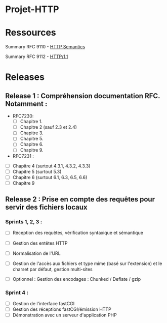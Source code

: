 # Projet-HTTP

# Ressources

Summary RFC 9110 - [HTTP Semantics](https://www.bortzmeyer.org/9110.html)

Summary RFC 9112 - [HTTP/1.1](https://www.bortzmeyer.org/9112.html)

# Releases

## Release 1 : Compréhension documentation RFC. Notamment :
  * RFC7230:
    * [ ] Chapitre 1.
    * [ ] Chapitre 2 (sauf 2.3 et 2.4)
    * [ ] Chapitre 3.
    * [ ] Chapitre 5.
    * [ ] Chapitre 6.
    * [ ] Chapitre 9.
  * RFC7231 :
   * [ ] Chapitre 4 (surtout 4.3.1, 4.3.2, 4.3.3)
   * [ ] Chapitre 5 (surtout 5.3)
   * [ ] Chapitre 6 (surtout 6.1, 6.3, 6.5, 6.6)
   * [ ] Chapitre 9

## Release 2 : Prise en compte des requêtes pour servir des fichiers locaux

### Sprints 1, 2, 3 :
 * [ ] Réception des requêtes, vérification syntaxique et sémantique
 * [ ] Gestion des entêtes HTTP
 * [ ] Normalisation de l'URL
 * [ ] Gestion de l'accès aux fichiers et type mime (basé sur l'extension) et le charset par défaut, gestion multi-sites
 * [ ] Optionnel : Gestion des encodages : Chunked / Deflate / gzip


### Sprint 4 :
  * [ ] Gestion de l'interface fastCGI
  * [ ] Gestion des réceptions fastCGI/émission HTTP
  * [ ] Démonstration avec un serveur d'application PHP
